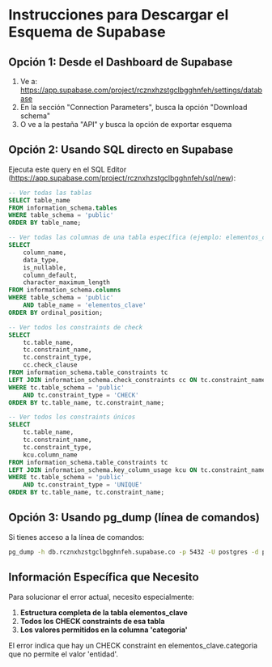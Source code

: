 # Instrucciones para Descargar el Esquema de Supabase

## Opción 1: Desde el Dashboard de Supabase
1. Ve a: https://app.supabase.com/project/rcznxhzstgclbgghnfeh/settings/database
2. En la sección "Connection Parameters", busca la opción "Download schema"
3. O ve a la pestaña "API" y busca la opción de exportar esquema

## Opción 2: Usando SQL directo en Supabase
Ejecuta este query en el SQL Editor (https://app.supabase.com/project/rcznxhzstgclbgghnfeh/sql/new):

```sql
-- Ver todas las tablas
SELECT table_name 
FROM information_schema.tables 
WHERE table_schema = 'public' 
ORDER BY table_name;

-- Ver todas las columnas de una tabla específica (ejemplo: elementos_clave)
SELECT 
    column_name,
    data_type,
    is_nullable,
    column_default,
    character_maximum_length
FROM information_schema.columns 
WHERE table_schema = 'public' 
    AND table_name = 'elementos_clave'
ORDER BY ordinal_position;

-- Ver todos los constraints de check
SELECT 
    tc.table_name,
    tc.constraint_name,
    tc.constraint_type,
    cc.check_clause
FROM information_schema.table_constraints tc
LEFT JOIN information_schema.check_constraints cc ON tc.constraint_name = cc.constraint_name
WHERE tc.table_schema = 'public' 
    AND tc.constraint_type = 'CHECK'
ORDER BY tc.table_name, tc.constraint_name;

-- Ver todos los constraints únicos
SELECT 
    tc.table_name,
    tc.constraint_name,
    tc.constraint_type,
    kcu.column_name
FROM information_schema.table_constraints tc
LEFT JOIN information_schema.key_column_usage kcu ON tc.constraint_name = kcu.constraint_name
WHERE tc.table_schema = 'public' 
    AND tc.constraint_type = 'UNIQUE'
ORDER BY tc.table_name, tc.constraint_name;
```

## Opción 3: Usando pg_dump (línea de comandos)
Si tienes acceso a la línea de comandos:

```bash
pg_dump -h db.rcznxhzstgclbgghnfeh.supabase.co -p 5432 -U postgres -d postgres --schema-only > esquema_actual.sql
```

## Información Específica que Necesito
Para solucionar el error actual, necesito especialmente:

1. **Estructura completa de la tabla elementos_clave**
2. **Todos los CHECK constraints de esa tabla**
3. **Los valores permitidos en la columna 'categoria'**

El error indica que hay un CHECK constraint en elementos_clave.categoria que no permite el valor 'entidad'.